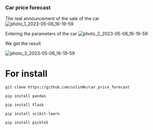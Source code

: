 ### Car price forecast


The real announcement of the sale of the car
![photo_1_2023-05-06_16-19-59](https://user-images.githubusercontent.com/113080924/236615396-471a76a8-37ce-4fdc-bf1a-bb5eed4e976b.jpg)


Entering the parameters of the car
![photo_2_2023-05-06_16-19-59](https://user-images.githubusercontent.com/113080924/236615466-297f5592-7abd-408f-83d9-54f6aa51db14.jpg)


We get the result

![photo_3_2023-05-06_16-19-59](https://user-images.githubusercontent.com/113080924/236615517-6f775614-08e2-41d9-9883-87d093b7c9fe.jpg)

# For install
`git clone https://github.com/sslinNn/car_price_forecast`

`pip install pandas`

`pip install Flask`

`pip install scikit-learn`

`pip install pickle5`
